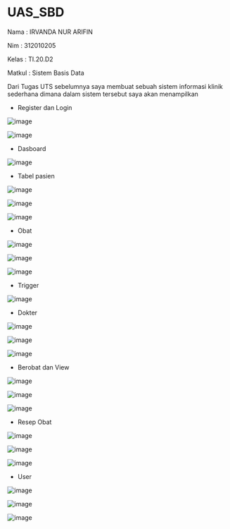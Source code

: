 # UAS_SBD
Nama   : IRVANDA NUR ARIFIN

Nim    : 312010205

Kelas  : TI.20.D2

Matkul : Sistem Basis Data

Dari Tugas UTS sebelumnya saya membuat sebuah sistem informasi klinik sederhana dimana dalam sistem tersebut saya akan menampilkan

- Register dan Login 


![image](https://user-images.githubusercontent.com/107048509/179355843-ec0a7370-5ade-4b2f-b98c-19a4ca0a0836.png)


![image](https://user-images.githubusercontent.com/107048509/179355851-8b1e2181-4ad6-41eb-b52c-1ebf7443d63f.png)


- Dasboard


![image](https://user-images.githubusercontent.com/107048509/179355871-4e8ddd33-4dba-4f59-ac71-6216c03dfdfe.png)


- Tabel pasien

![image](https://user-images.githubusercontent.com/107048509/179355886-d5fe0d81-3096-4480-a341-542f918e3163.png)


![image](https://user-images.githubusercontent.com/107048509/179355898-34b56a9c-e1f2-4557-8e3e-c9b573d467a2.png)


![image](https://user-images.githubusercontent.com/107048509/179355903-d9b3da73-0fc0-4098-9755-50ab5b04a2de.png)


- Obat

![image](https://user-images.githubusercontent.com/107048509/179355907-10d38a1b-7814-412d-bf86-30c88cee17dd.png)


![image](https://user-images.githubusercontent.com/107048509/179355913-8ef1ea1a-cf31-49ce-9766-f53e2a6f7b40.png)


![image](https://user-images.githubusercontent.com/107048509/179355917-e0e21e44-b9f6-4268-84e3-86f078c4018c.png)


- Trigger


![image](https://user-images.githubusercontent.com/107048509/179355924-44ba88b9-5f14-4c14-902b-f73cbba35971.png)

- Dokter

![image](https://user-images.githubusercontent.com/107048509/179355940-4e973107-7898-4631-ba08-a5806327cc86.png)


![image](https://user-images.githubusercontent.com/107048509/179355946-d89c157b-159c-4826-b098-3ae9c5b9e730.png)


![image](https://user-images.githubusercontent.com/107048509/179355958-7afaabfc-1740-4aa8-b5c4-bb4779b07c23.png)


-  Berobat dan View

![image](https://user-images.githubusercontent.com/107048509/179355969-98729ec3-c949-4902-98ad-c91c2ef3a18e.png)


![image](https://user-images.githubusercontent.com/107048509/179355975-42635ba1-928b-45b9-b0a3-a7a8555f6081.png)


![image](https://user-images.githubusercontent.com/107048509/179355982-50def6b3-5c77-451a-a553-4eae2a75b9d2.png)


- Resep Obat

![image](https://user-images.githubusercontent.com/107048509/179355993-d8e093ec-611e-4606-9237-dc5b83d9da26.png)


![image](https://user-images.githubusercontent.com/107048509/179356000-731c93e8-b427-41a3-bf67-1b64c4321b81.png)


![image](https://user-images.githubusercontent.com/107048509/179356008-29717abb-16fb-4c91-a52f-720e1d7886dc.png)


- User

![image](https://user-images.githubusercontent.com/107048509/179356017-b5abc6fc-e9d1-4d4e-b894-d7ab6d85899b.png)


![image](https://user-images.githubusercontent.com/107048509/179356027-aeaab2da-1c20-44e7-a965-ad4b32f0682e.png)


![image](https://user-images.githubusercontent.com/107048509/179356032-1c9a7f6e-2439-456c-8ca1-e3b0b6b6eca8.png)

